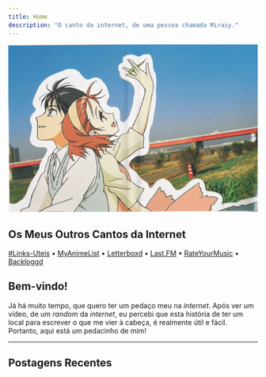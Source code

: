 ```yaml
---
title: Home
description: "O canto da internet, de uma pessoa chamada Miraiy."
---
```


![Imagem](cWCSxMq.jpg)

## Os Meus Outros Cantos da Internet

[#Links-Uteis](https://rentry.org/linksuteis) • [MyAnimeList](https://myanimelist.net/profile/Miraiy) • [Letterboxd](https://letterboxd.com/Miraiy/) • [Last.FM](https://www.last.fm/user/Miraiy) • [RateYourMusic](https://rateyourmusic.com/~Miraiy) • [Backloggd](https://www.backloggd.com/u/Miraiy/)


## Bem-vindo!

Já há muito tempo, que quero ter um pedaço meu na *internet*. Após ver um vídeo, de um *random* da *internet*, eu percebi que esta história de ter um local para escrever o que me vier à cabeça, é realmente útil e fácil. Portanto, aqui está um pedacinho de mim!


---


## Postagens Recentes